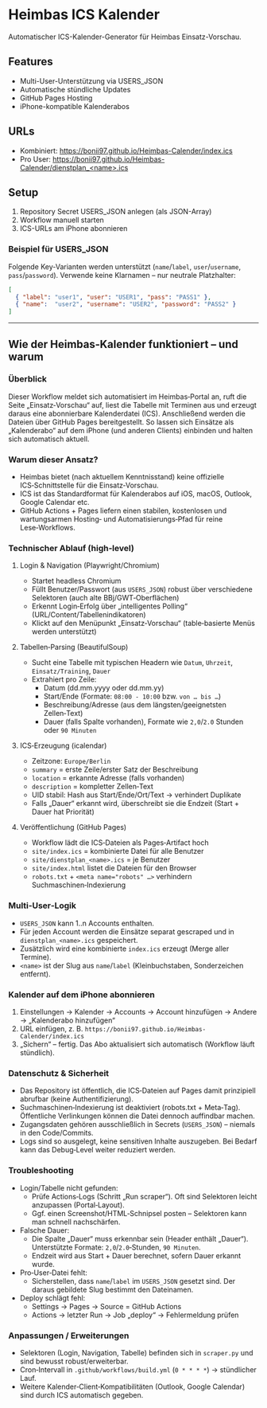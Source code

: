 # Heimbas ICS Kalender

Automatischer ICS-Kalender-Generator für Heimbas Einsatz-Vorschau.

## Features
- Multi-User-Unterstützung via USERS_JSON
- Automatische stündliche Updates
- GitHub Pages Hosting
- iPhone-kompatible Kalenderabos

## URLs
- Kombiniert: https://bonii97.github.io/Heimbas-Calender/index.ics
- Pro User: https://bonii97.github.io/Heimbas-Calender/dienstplan_<name>.ics

## Setup
1. Repository Secret USERS_JSON anlegen (als JSON-Array)
2. Workflow manuell starten
3. ICS-URLs am iPhone abonnieren

### Beispiel für USERS_JSON

Folgende Key-Varianten werden unterstützt (`name`/`label`, `user`/`username`, `pass`/`password`).
Verwende keine Klarnamen – nur neutrale Platzhalter:

```json
[
  { "label": "user1", "user": "USER1", "pass": "PASS1" },
  { "name":  "user2", "username": "USER2", "password": "PASS2" }
]
```

---

## Wie der Heimbas‑Kalender funktioniert – und warum

### Überblick
Dieser Workflow meldet sich automatisiert im Heimbas‑Portal an, ruft die Seite „Einsatz‑Vorschau“ auf, liest die Tabelle mit Terminen aus und erzeugt daraus eine abonnierbare Kalenderdatei (ICS). Anschließend werden die Dateien über GitHub Pages bereitgestellt. So lassen sich Einsätze als „Kalenderabo“ auf dem iPhone (und anderen Clients) einbinden und halten sich automatisch aktuell.

### Warum dieser Ansatz?
- Heimbas bietet (nach aktuellem Kenntnisstand) keine offizielle ICS‑Schnittstelle für die Einsatz‑Vorschau.
- ICS ist das Standardformat für Kalenderabos auf iOS, macOS, Outlook, Google Calendar etc.
- GitHub Actions + Pages liefern einen stabilen, kostenlosen und wartungsarmen Hosting‑ und Automatisierungs‑Pfad für reine Lese‑Workflows.

### Technischer Ablauf (high‑level)
1) Login & Navigation (Playwright/Chromium)
   - Startet headless Chromium
   - Füllt Benutzer/Passwort (aus `USERS_JSON`) robust über verschiedene Selektoren (auch alte BBj/GWT‑Oberflächen)
   - Erkennt Login‑Erfolg über „intelligentes Polling“ (URL/Content/Tabellenindikatoren)
   - Klickt auf den Menüpunkt „Einsatz‑Vorschau“ (table‑basierte Menüs werden unterstützt)

2) Tabellen‑Parsing (BeautifulSoup)
   - Sucht eine Tabelle mit typischen Headern wie `Datum`, `Uhrzeit`, `Einsatz/Training`, `Dauer`
   - Extrahiert pro Zeile:
     - Datum (dd.mm.yyyy oder dd.mm.yy)
     - Start/Ende (Formate: `08:00 - 10:00` bzw. `von … bis …`)
     - Beschreibung/Adresse (aus dem längsten/geeignetsten Zellen‑Text)
     - Dauer (falls Spalte vorhanden), Formate wie `2,0`/`2.0` Stunden oder `90 Minuten`

3) ICS‑Erzeugung (icalendar)
   - Zeitzone: `Europe/Berlin`
   - `summary` = erste Zeile/erster Satz der Beschreibung
   - `location` = erkannte Adresse (falls vorhanden)
   - `description` = kompletter Zellen‑Text
   - UID stabil: Hash aus Start/Ende/Ort/Text → verhindert Duplikate
   - Falls „Dauer“ erkannt wird, überschreibt sie die Endzeit (Start + Dauer hat Priorität)

4) Veröffentlichung (GitHub Pages)
   - Workflow lädt die ICS‑Dateien als Pages‑Artifact hoch
   - `site/index.ics` = kombinierte Datei für alle Benutzer
   - `site/dienstplan_<name>.ics` = je Benutzer
   - `site/index.html` listet die Dateien für den Browser
   - `robots.txt` + `<meta name="robots" …>` verhindern Suchmaschinen‑Indexierung

### Multi‑User‑Logik
- `USERS_JSON` kann 1..n Accounts enthalten.
- Für jeden Account werden die Einsätze separat gescraped und in `dienstplan_<name>.ics` gespeichert.
- Zusätzlich wird eine kombinierte `index.ics` erzeugt (Merge aller Termine).
- `<name>` ist der Slug aus `name`/`label` (Kleinbuchstaben, Sonderzeichen entfernt).

### Kalender auf dem iPhone abonnieren
1. Einstellungen → Kalender → Accounts → Account hinzufügen → Andere → „Kalenderabo hinzufügen“
2. URL einfügen, z. B. `https://bonii97.github.io/Heimbas-Calender/index.ics`
3. „Sichern“ – fertig. Das Abo aktualisiert sich automatisch (Workflow läuft stündlich).

### Datenschutz & Sicherheit
- Das Repository ist öffentlich, die ICS‑Dateien auf Pages damit prinzipiell abrufbar (keine Authentifizierung).
- Suchmaschinen‑Indexierung ist deaktiviert (robots.txt + Meta‑Tag). Öffentliche Verlinkungen können die Datei dennoch auffindbar machen.
- Zugangsdaten gehören ausschließlich in Secrets (`USERS_JSON`) – niemals in den Code/Commits.
- Logs sind so ausgelegt, keine sensitiven Inhalte auszugeben. Bei Bedarf kann das Debug‑Level weiter reduziert werden.

### Troubleshooting
- Login/Tabelle nicht gefunden:
  - Prüfe Actions‑Logs (Schritt „Run scraper“). Oft sind Selektoren leicht anzupassen (Portal‑Layout).
  - Ggf. einen Screenshot/HTML‑Schnipsel posten – Selektoren kann man schnell nachschärfen.
- Falsche Dauer:
  - Die Spalte „Dauer“ muss erkennbar sein (Header enthält „Dauer“). Unterstützte Formate: `2,0`/`2.0`‑Stunden, `90 Minuten`.
  - Endzeit wird aus Start + Dauer berechnet, sofern Dauer erkannt wurde.
- Pro‑User‑Datei fehlt:
  - Sicherstellen, dass `name`/`label` im `USERS_JSON` gesetzt sind. Der daraus gebildete Slug bestimmt den Dateinamen.
- Deploy schlägt fehl:
  - Settings → Pages → Source = GitHub Actions
  - Actions → letzter Run → Job „deploy“ → Fehlermeldung prüfen

### Anpassungen / Erweiterungen
- Selektoren (Login, Navigation, Tabelle) befinden sich in `scraper.py` und sind bewusst robust/erweiterbar.
- Cron‑Intervall in `.github/workflows/build.yml` (`0 * * * *`) → stündlicher Lauf.
- Weitere Kalender‑Client‑Kompatibilitäten (Outlook, Google Calendar) sind durch ICS automatisch gegeben.



